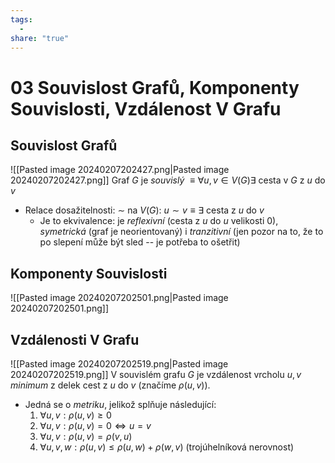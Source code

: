 ```yaml
---
tags:
  - 
share: "true"
---
```


# 03 Souvislost Grafů, Komponenty Souvislosti, Vzdálenost V Grafu

## Souvislost Grafů

![[Pasted image 20240207202427.png|Pasted image 20240207202427.png]]
Graf $G$ je *souvislý* $\equiv \forall u, v \in V(G) \exists$ cesta v $G$ z $u$ do $v$
- Relace dosažitelnosti: $\sim$ na $V(G)$: $u \sim v \equiv \exists$ cesta z $u$ do $v$
    - Je to ekvivalence: je *reflexivní* (cesta z $u$ do $u$ velikosti 0), *symetrická* (graf je neorientovaný) i *tranzitivní* (jen pozor na to, že to po slepení může být sled -- je potřeba to ošetřit)

## Komponenty Souvislosti

![[Pasted image 20240207202501.png|Pasted image 20240207202501.png]]

## Vzdálenosti V Grafu

![[Pasted image 20240207202519.png|Pasted image 20240207202519.png]]
V souvislém grafu $G$ je vzdálenost vrcholu $u, v$ *minimum* z delek cest z $u$ do $v$ (značíme $\rho(u, v)$).

- Jedná se o *metriku*, jelikož splňuje následující:
    1. $\forall u, v: \rho(u, v) \ge 0$
    2. $\forall u, v: \rho(u, v) = 0 \iff u = v$
    3. $\forall u, v: \rho(u, v) = \rho(v, u)$
    4. $\forall u, v, w: \rho(u, v) \le \rho(u, w) + \rho(w, v)$ (trojúhelníková nerovnost)